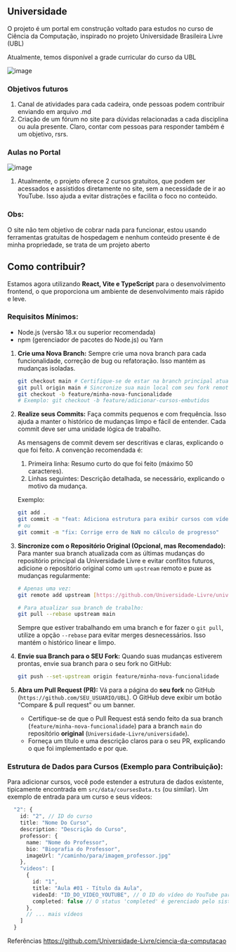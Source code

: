 ## Universidade
O projeto é um portal em construção voltado para estudos no curso de Ciência da Computação, inspirado no projeto Universidade Brasileira Livre (UBL)

Atualmente, temos disponível a grade curricular do curso da UBL

![image](https://github.com/user-attachments/assets/f668e7ed-f89c-4bfb-b7e7-5b90d9b8261f)

### Objetivos futuros
1. Canal de atividades para cada cadeira, onde pessoas podem contribuir enviando em arquivo .md
2. Criação de um fórum no site para dúvidas relacionadas a cada disciplina ou aula presente. Claro, contar com pessoas para responder também é um objetivo, rsrs.

### Aulas no Portal
![image](https://github.com/user-attachments/assets/a260f2fb-0e39-4281-8987-63b231a632e1)

1. Atualmente, o projeto oferece 2 cursos gratuitos, que podem ser acessados e assistidos diretamente no site, sem a necessidade de ir ao YouTube. Isso ajuda a evitar distrações e facilita o foco no conteúdo.

### Obs: 

O site não tem objetivo de cobrar nada para funcionar, estou usando ferramentas gratuitas de hospedagem e nenhum conteúdo presente é de minha propriedade, se trata de um projeto aberto

## Como contribuir?
Estamos agora utilizando **React, Vite e TypeScript** para o desenvolvimento frontend, o que proporciona um ambiente de desenvolvimento mais rápido e leve.

### Requisitos Mínimos:
* Node.js (versão 18.x ou superior recomendada)
* npm (gerenciador de pacotes do Node.js) ou Yarn

1.  **Crie uma Nova Branch:**
    Sempre crie uma nova branch para cada funcionalidade, correção de bug ou refatoração. Isso mantém as mudanças isoladas.
    ```bash
    git checkout main # Certifique-se de estar na branch principal atualizada
    git pull origin main # Sincronize sua main local com seu fork remoto
    git checkout -b feature/minha-nova-funcionalidade
    # Exemplo: git checkout -b feature/adicionar-cursos-embutidos
    ```

2.  **Realize seus Commits:**
    Faça commits pequenos e com frequência. Isso ajuda a manter o histórico de mudanças limpo e fácil de entender. Cada commit deve ser uma unidade lógica de trabalho.

    As mensagens de commit devem ser descritivas e claras, explicando o que foi feito. A convenção recomendada é:
    1.  Primeira linha: Resumo curto do que foi feito (máximo 50 caracteres).
    2.  Linhas seguintes: Descrição detalhada, se necessário, explicando o motivo da mudança.

    Exemplo:
    ```bash
    git add .
    git commit -m "feat: Adiciona estrutura para exibir cursos com vídeos embutidos"
    # ou
    git commit -m "fix: Corrige erro de NaN no cálculo de progresso"
    ```

3.  **Sincronize com o Repositório Original (Opcional, mas Recomendado):**
    Para manter sua branch atualizada com as últimas mudanças do repositório principal da Universidade Livre e evitar conflitos futuros, adicione o repositório original como um `upstream` remoto e puxe as mudanças regularmente:
    ```bash
    # Apenas uma vez:
    git remote add upstream [https://github.com/Universidade-Livre/universidade.git](https://github.com/Universidade-Livre/universidade.git)

    # Para atualizar sua branch de trabalho:
    git pull --rebase upstream main
    ```
    Sempre que estiver trabalhando em uma branch e for fazer o `git pull`, utilize a opção `--rebase` para evitar merges desnecessários. Isso mantém o histórico linear e limpo.

4.  **Envie sua Branch para o SEU Fork:**
    Quando suas mudanças estiverem prontas, envie sua branch para o seu fork no GitHub:
    ```bash
    git push --set-upstream origin feature/minha-nova-funcionalidade
    ```

5.  **Abra um Pull Request (PR):**
    Vá para a página do **seu fork** no GitHub (`https://github.com/SEU_USUARIO/UBL`). O GitHub deve exibir um botão "Compare & pull request" ou um banner.
    * Certifique-se de que o Pull Request está sendo feito da sua branch (`feature/minha-nova-funcionalidade`) para a branch `main` do repositório **original** (`Universidade-Livre/universidade`).
    * Forneça um título e uma descrição claros para o seu PR, explicando o que foi implementado e por que.

### Estrutura de Dados para Cursos (Exemplo para Contribuição):
Para adicionar cursos, você pode estender a estrutura de dados existente, tipicamente encontrada em `src/data/coursesData.ts` (ou similar). Um exemplo de entrada para um curso e seus vídeos:

```typescript
  "2": {
    id: "2", // ID do curso
    title: "Nome Do Curso",
    description: "Descrição do Curso",
    professor: {
      name: "Nome do Professor",
      bio: "Biografia do Professor",
      imageUrl: "/caminho/para/imagem_professor.jpg"
    },
    "videos": [
      {
        id: "1",
        title: "Aula #01 - Título da Aula",
        videoId: "ID_DO_VIDEO_YOUTUBE", // O ID do vídeo do YouTube para embed
        completed: false // O status 'completed' é gerenciado pelo sistema de progresso do usuário no frontend.
      },
      // ... mais vídeos
    ]
  }
```


Referências
https://github.com/Universidade-Livre/ciencia-da-computacao

